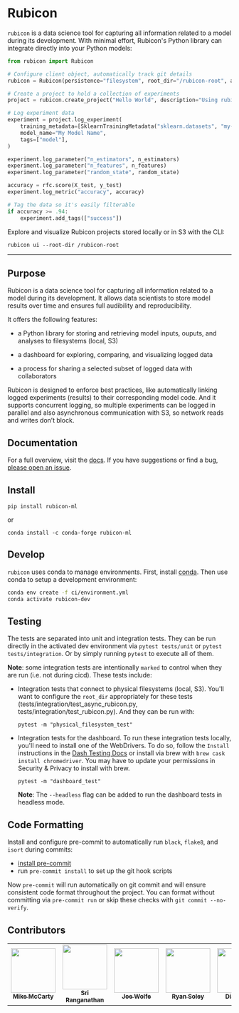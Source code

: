 # Rubicon

`rubicon` is a data science tool for capturing all information related to a model during its development. With minimal effort, Rubicon's Python library can integrate directly into your Python models:

```python
from rubicon import Rubicon

# Configure client object, automatically track git details
rubicon = Rubicon(persistence="filesystem", root_dir="/rubicon-root", auto_git_enabled=True)

# Create a project to hold a collection of experiments
project = rubicon.create_project("Hello World", description="Using rubicon to track model results over time.")

# Log experiment data
experiment = project.log_experiment(
    training_metadata=[SklearnTrainingMetadata("sklearn.datasets", "my-data-set")],
    model_name="My Model Name",
    tags=["model"],
)

experiment.log_parameter("n_estimators", n_estimators)
experiment.log_parameter("n_features", n_features)
experiment.log_parameter("random_state", random_state)

accuracy = rfc.score(X_test, y_test)
experiment.log_metric("accuracy", accuracy)

# Tag the data so it's easily filterable
if accuracy >= .94:
    experiment.add_tags(["success"])
```

Explore and visualize Rubicon projects stored locally or in S3 with the CLI:

```
rubicon ui --root-dir /rubicon-root
```

---

## Purpose

Rubicon is a data science tool for capturing all information related to a model
during its development. It allows data scientists to store model results
over time and ensures full audibility and reproducibility.

It offers the following features:

* a Python library for storing and retrieving model inputs, ouputs, and analyses
  to filesystems (local, S3)

* a dashboard for exploring, comparing, and visualizing logged data

* a process for sharing a selected subset of logged data with collaborators

Rubicon is designed to enforce best practices, like automatically linking
logged experiments (results) to their corresponding model code. And it supports
concurrent logging, so multiple experiments can be logged in parallel and also
asynchronous communication with S3, so network reads and writes don’t block.

## Documentation

For a full overview, visit the [docs](https://capitalone.github.io/rubicon/). If
you have suggestions or find a bug, [please open an
issue](https://github.com/capitalone/rubicon/issues/new/choose).

## Install

```
pip install rubicon-ml
```

or

```
conda install -c conda-forge rubicon-ml
```

## Develop

`rubicon` uses conda to manage environments. First, install
[conda](https://conda.io/projects/conda/en/latest/user-guide/install/index.html).
Then use conda to setup a development environment:

```bash
conda env create -f ci/environment.yml
conda activate rubicon-dev
```

## Testing

The tests are separated into unit and integration tests. They can be run
directly in the activated dev environment via `pytest tests/unit` or `pytest
tests/integration`. Or by simply running `pytest` to execute all of them.

**Note**: some integration tests are intentionally `marked` to control when they
are run (i.e. not during cicd). These tests include:

* Integration tests that connect to physical filesystems (local, S3). You'll
  want to configure the `root_dir` appropriately for these tests
  (tests/integration/test_async_rubicon.py, tests/integration/test_rubicon.py).
  And they can be run with:

    ```
    pytest -m "physical_filesystem_test"
    ```

* Integration tests for the dashboard. To run these integration tests locally,
  you'll need to install one of the WebDrivers. To do so, follow the `Install`
  instructions in the [Dash Testing Docs](https://dash.plotly.com/testing) or
  install via brew with `brew cask install chromedriver`. You may have to update
  your permissions in Security & Privacy to install with brew.

    ```
    pytest -m "dashboard_test"
    ```

    **Note**: The `--headless` flag can be added to run the dashboard tests in
    headless mode.

## Code Formatting

Install and configure pre-commit to automatically run `black`, `flake8`, and
`isort` during commits:
* [install pre-commit](https://pre-commit.com/#installation)
* run `pre-commit install` to set up the git hook scripts

Now `pre-commit` will run automatically on git commit and will ensure consistent
code format throughout the project. You can format without committing via
`pre-commit run` or skip these checks with `git commit --no-verify`.

## Contributors

<table>
  <tr>
    <td align="center"><a href="https://github.com/mmccarty"><img src="https://avatars.githubusercontent.com/u/625946?v=4"
    width="100px;" alt=""/><br /><sub><b>Mike McCarty</b></sub></a><br /></td>
    <td align="center"><a href="https://github.com/srilatharanganathan"><img src="https://avatars.githubusercontent.com/u/31327886?v=4"
    width="100px;" alt=""/><br /><sub><b>Sri Ranganathan</b></sub></a><br /></td>
    <td align="center"><a href="https://github.com/joe-wolfe21"><img src="https://avatars.githubusercontent.com/u/10947704?v=4" width="100px;" alt=""/><br /><sub><b>Joe Wolfe</b></sub></a><br /></td>
    <td align="center"><a href="https://github.com/RyanSoley"><img src="https://avatars.githubusercontent.com/u/53409969?v=4" width="100px;" alt=""/><br /><sub><b>Ryan Soley</b></sub></a><br /></td>
    <td align="center"><a href="https://github.com/dianelee217"><img src="https://avatars.githubusercontent.com/u/67274829?v=4" width="100px;" alt=""/><br /><sub><b>Diane Lee</b></sub></a><br /></td>
  </tr>
</table>